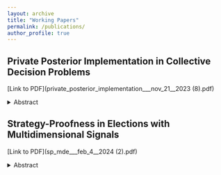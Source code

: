 ```yaml
---
layout: archive
title: "Working Papers"
permalink: /publications/
author_profile: true
---
```


## Private Posterior Implementation in Collective Decision Problems

[Link to PDF](private_posterior_implementation___nov_21__2023 (8).pdf)

<details>
<summary>Abstract</summary>

Posterior implementation is a sparsely studied solution concept for mechanism design when there are interdependent agent types. In posterior equilibrium, it is required that each agent's strategy is optimal with respect to the strategies played by their fellow agents for each possible message profile. There are two main considerations of posterior implementation in the current literature. First, Green and Laffont (1987) offer a geometric characterization of posterior implementable social choice functions in two agent, binary collective decision problems. Then, Niemeyer (2022) generalizes this analysis by considering binary collective decision problems with any number $n$ of finitely many agents, with the main insight being that posterior implementable social choice functions are posterior implementable by score voting mechanisms. In both cases, it is assumed that all messages sent by agents are publicly observable. In this paper, we examine cases where only some aspects of agent messages are observable. Namely, we consider a case where agents submit their messages to a a central agent, or collector, who then uses these reports to make a public choice. Agents, therefore, form posterior beliefs regarding the types of their fellow agents based on this public choice, not on the granular message reports of their fellow agents. This, in turn, creates coarser agent posterior beliefs. We thus define an amended notion of posterior implementation, which we denote \textit{private posterior implementation}, and for this, obtain a complete characterization of the set of privately posterior implementable decision rules in $n$-person binary collective decision problems. We also consider non-binary collective decision problems, where the public choice is a parameter, such as a price vector, and discuss the challenges that arise in such settings. 
</details>

## Strategy-Proofness in Elections with Multidimensional Signals 

[Link to PDF](sp_mde___feb_4__2024 (2).pdf)

<details>
<summary>Abstract</summary>

From Moulin's classic 1980 result, we know that, under a single-peaked domain, the Gibbard-Satterthwaite theorem can be sufficiently relaxed such that voters truthfully report their best preferred alternative when the central authority elects the median-reported `peak.' This well-studied result provides an initial framing for this paper. We consider a two period election setting, where a policy is fixed in the first period. Agents report their ideal point and a \textit{strength of preference} parameter, which denotes how sharply their utility decreases in movement to either direction of their ideal point. From this construction, we employ a mechanism design setting without transfers to consider the set of social choice functions that can be implemented in Bayesian-Nash equilibrium when agents are reporting this additional parameter. Then, after establishing the set of implementable social choice functions in a setting that does not allow transfers, we consider the same two period election setting where agents report an ideal point and strength of preference parameter, now allowing for monetary transfers and proceeding to characterize the set of social choice functions that are implementable in dominant strategies when transfers are allowed. We conclude with a brief discussion of application, namely considering how our results prove that it is in the best interest of party leaders and policymakers to consider the strength of voter preferences in movements away from ideal points and seek to give those with higher \textit{strength of preference} parameters stronger sways over party directions and policy decision-making. 
</details>
